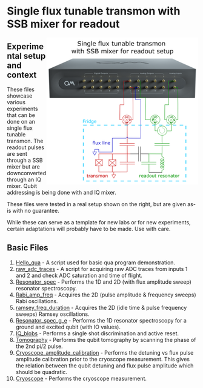 # Single flux tunable transmon with SSB mixer for readout

<img align="right" src="Single Flux Tunable Transmon Setup.PNG" alt="drawing" width="400"/>

## Experimental setup and context

These files showcase various experiments that can be done on an single flux tunable transmon.
The readout pulses are sent through a SSB mixer but are downconverted through an IQ mixer. 
Qubit addressing is being done with and IQ mixer.

These files were tested in a real setup shown on the right, but are given as-is with no guarantee.

While these can serve as a template for new labs or for new experiments, certain adaptations will probably have to be made.
Use with care.

## Basic Files
1. [Hello_qua](hello_qua.py) - A script used for basic qua program demonstration.
2. [raw_adc_traces](raw_adc_traces.py) - A script for acquiring raw ADC traces from inputs 1 and 2 and check ADC saturation and time of flight.
3. [Resonator_spec](resonator_spec.py) - Performs the 1D and 2D (with flux amplitude sweep) resonator spectroscopy.
4. [Rabi_amp_freq](rabi_amp_freq.py) - Acquires the 2D (pulse amplitude & frequency sweeps) Rabi oscillations.
5. [ramsey_freq_duration](ramsey_freq_duration.py) - Acquires the 2D (idle time & pulse frequency sweeps) Ramsey oscillations.
6. [Resonator_spec_g_e](resonator_spec_g_e.py) -  Performs the 1D resonator spectroscopy for a ground and excited qubit (with IO values).
7. [IQ_blobs](IQ_blobs.py) - Performs a single shot discrimination and active reset.
8. [Tomography](tomography.py) - Performs the qubit tomography by scanning the phase of the 2nd pi/2 pulse.
9. [Cryoscope_amplitude_calibration](cryoscope_amplitude_calibration.py) - Performs the detuning vs flux pulse amplitude calibration prior to the cryoscope measurement. This gives the relation between the qubit detuning and flux pulse amplitude which should be quadratic.
10. [Cryoscope](cryoscope.py) - Performs the cryoscope measurement.